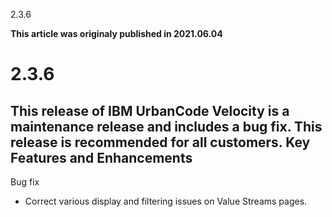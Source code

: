 





2.3.6

**This article was originaly published in 2021.06.04**


2.3.6
=====




This release of IBM UrbanCode Velocity is a maintenance release and includes a bug fix. This release is recommended for all customers.
Key Features and Enhancements
-----------------------------



Bug fix

* Correct various display and filtering issues on Value Streams pages.






